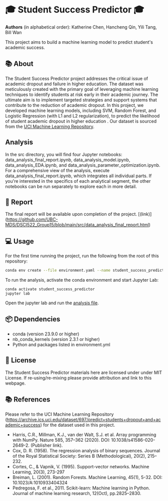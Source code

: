 # 🎓 Student Success Predictor 🎓

**Authors** (in alphabetical order): Katherine Chen, Hancheng Qin, Yili Tang, Bill Wan

This project aims to build a machine learning model to predict student's academic success.

## 📚 About

The Student Success Predictor project addresses the critical issue of academic dropout and failure in higher education. The dataset was meticulously created with the primary goal of leveraging machine learning techniques to identify students at risk early in their academic journey. The ultimate aim is to implement targeted strategies and support systems that contribute to the reduction of academic dropout. In this project, we developed machine learning models, including SVM, Random Forest, and Logistic Regression (with L1 and L2 regularization), to predict the likelihood of student academic dropout in higher education . Our dataset is sourced from the [UCI Machine Learning Repository](https://archive.ics.uci.edu/dataset/697/predict+students+dropout+and+academic+success).

## Analysis

In the src directory, you will find four Jupyter notebooks: data_analysis_final_report.ipynb, data_analysis_model.ipynb, data_analysis_EDA.ipynb, and data_analysis_parameter_optimization.ipynb. For a comprehensive view of the analysis, execute data_analysis_final_report.ipynb, which integrates all individual parts. If you're interested in the specifics of each analytical segment, the other notebooks can be run separately to explore each in more detail.

## 📄 Report

The final report will be available upon completion of the project. [(link)] (https://github.com/UBC-MDS/DSCI522_Group15/blob/main/src/data_analysis_final_report.html)

## 💻 Usage

For the first time running the project, run the following from the root of this repository:

```bash
conda env create --file environment.yaml --name student_success_predictor
```

To run the analysis, activate the conda environment and start Jupyter Lab:

```         
conda activate student_success_predictor
jupyter lab 
```

Open the jupyter lab and run the [analysis file](https://github.com/UBC-MDS/DSCI522_Group15/blob/main/src/data_analysis_final_report.ipynb).

## 📦 Dependencies

-   conda (version 23.9.0 or higher)
-   nb_conda_kernels (version 2.3.1 or higher)
-   Python and packages listed in environment.yml

## 📜 License
The Student Success Predictor materials here are licensed under under MIT License. If re-using/re-mixing please provide attribution and link to this webpage.

## 📚 References
Please refer to the UCI Machine Learning Repository (https://archive.ics.uci.edu/dataset/697/predict+students+dropout+and+academic+success) for the dataset used in this project.

- Harris, C.R., Millman, K.J., van der Walt, S.J. et al. Array programming with NumPy. Nature 585, 357–362 (2020). DOI: 10.1038/s41586-020-2649-2. (Publisher link).
- Cox, D. R. (1958). The regression analysis of binary sequences. Journal of the Royal Statistical Society: Series B (Methodological), 20(2), 215–232.
- Cortes, C., & Vapnik, V. (1995). Support-vector networks. Machine Learning, 20(3), 273-297
- Breiman, L. (2001). Random Forests. Machine Learning, 45(1), 5-32. DOI: 10.1023/A:1010933404324
- Pedregosa, F. et al., 2011. Scikit-learn: Machine learning in Python. Journal of machine learning research, 12(Oct), pp.2825–2830.


